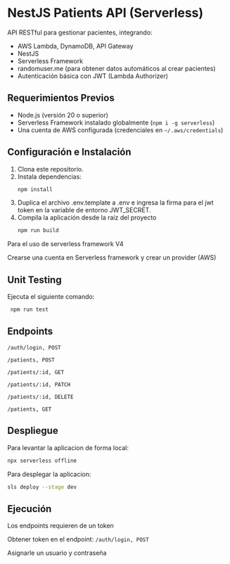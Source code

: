 # NestJS Patients API (Serverless)

API RESTful para gestionar pacientes, integrando:
- AWS Lambda, DynamoDB, API Gateway
- NestJS
- Serverless Framework
- randomuser.me (para obtener datos automáticos al crear pacientes)
- Autenticación básica con JWT (Lambda Authorizer)

## Requerimientos Previos

- Node.js (versión 20 o superior)
- Serverless Framework instalado globalmente (`npm i -g serverless`)
- Una cuenta de AWS configurada (credenciales en `~/.aws/credentials`)

## Configuración e Instalación

1. Clona este repositorio.
2. Instala dependencias:
   ```bash
   npm install
3. Duplica el archivo .env.template a .env e ingresa la firma para el jwt token en la variable de entorno JWT_SECRET.
4. Compila la aplicación desde la raíz del proyecto
   ```bash
   npm run build
   ```
Para el uso de serverless framework V4

Crearse una cuenta en Serverless framework y crear un provider (AWS) 

## Unit Testing

Ejecuta el siguiente comando:
   ```bash
    npm run test
   ```
## Endpoints

`/auth/login, POST`

`/patients, POST`

`/patients/:id, GET`

`/patients/:id, PATCH`

`/patients/:id, DELETE`

`/patients, GET`



## Despliegue


Para levantar la aplicacion de forma local:
```bash
npx serverless offline
```
Para desplegar la aplicacion:
```bash
sls deploy --stage dev
```

## Ejecución

Los endpoints requieren de un token

Obtener token en el endpoint:
`/auth/login, POST`

Asignarle un usuario y contraseña
